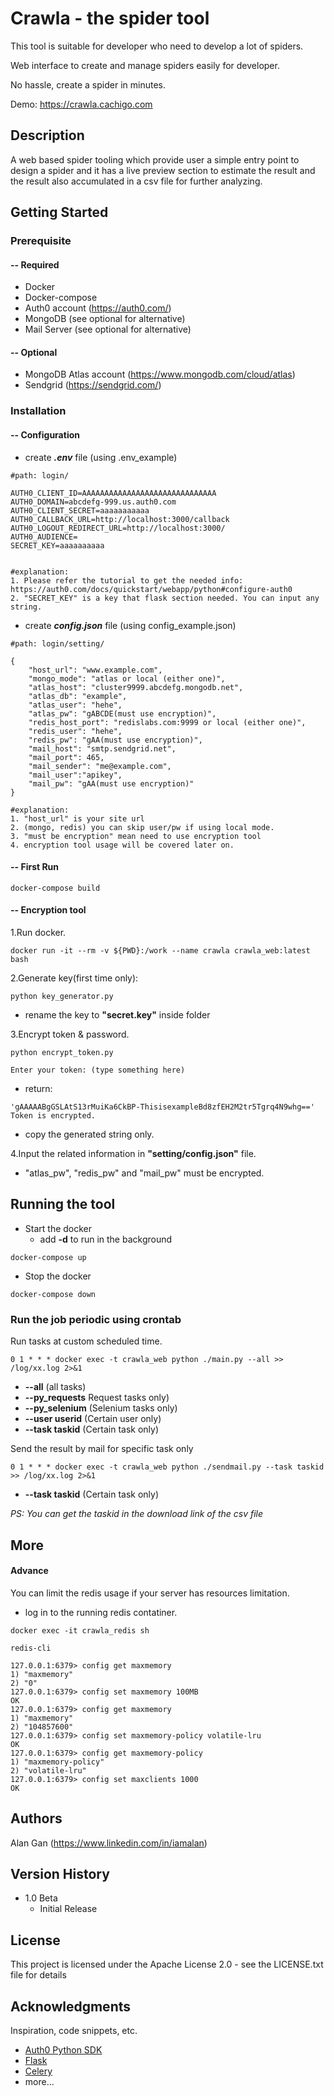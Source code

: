 # Crawla - the spider tool

This tool is suitable for developer who need to develop a lot of spiders.  

Web interface to create and manage spiders easily for developer.  

No hassle, create a spider in minutes.  

Demo: https://crawla.cachigo.com
## Description

A web based spider tooling which provide user a simple entry point to design a spider and it has a live preview section to estimate the result and the result also accumulated in a csv file for further analyzing. 

## Getting Started

### Prerequisite
#### -- Required
* Docker
* Docker-compose
* Auth0 account (https://auth0.com/)
* MongoDB (see optional for alternative)
* Mail Server (see optional for alternative)
#### -- Optional
* MongoDB Atlas account (https://www.mongodb.com/cloud/atlas)
* Sendgrid (https://sendgrid.com/)


### Installation
#### -- Configuration
* create ***.env*** file (using .env_example)
```
#path: login/

AUTH0_CLIENT_ID=AAAAAAAAAAAAAAAAAAAAAAAAAAAAAA
AUTH0_DOMAIN=abcdefg-999.us.auth0.com
AUTH0_CLIENT_SECRET=aaaaaaaaaaa
AUTH0_CALLBACK_URL=http://localhost:3000/callback
AUTH0_LOGOUT_REDIRECT_URL=http://localhost:3000/
AUTH0_AUDIENCE=
SECRET_KEY=aaaaaaaaaa


#explanation:
1. Please refer the tutorial to get the needed info:
https://auth0.com/docs/quickstart/webapp/python#configure-auth0
2. "SECRET_KEY" is a key that flask section needed. You can input any string.

```

* create ***config.json*** file (using config_example.json)
```
#path: login/setting/

{
    "host_url": "www.example.com",
    "mongo_mode": "atlas or local (either one)",
    "atlas_host": "cluster9999.abcdefg.mongodb.net",
    "atlas_db": "example",
    "atlas_user": "hehe",
    "atlas_pw": "gABCDE(must use encryption)",
    "redis_host_port": "redislabs.com:9999 or local (either one)",
    "redis_user": "hehe",
    "redis_pw": "gAA(must use encryption)",
    "mail_host": "smtp.sendgrid.net",
    "mail_port": 465,
    "mail_sender": "me@example.com",
    "mail_user":"apikey",
    "mail_pw": "gAA(must use encryption)"
}

#explanation:
1. "host_url" is your site url
2. (mongo, redis) you can skip user/pw if using local mode.
3. "must be encryption" mean need to use encryption tool
4. encryption tool usage will be covered later on.

```
#### -- First Run
```
docker-compose build
```
#### -- Encryption tool
1.Run docker.
```
docker run -it --rm -v ${PWD}:/work --name crawla crawla_web:latest bash
```
2.Generate key(first time only):
```
python key_generator.py
```
- rename the key to **"secret.key"** inside **<key>** folder

3.Encrypt token & password.
```
python encrypt_token.py
```
```
Enter your token: (type something here)
```
- return:
```
'gAAAAABgGSLAtS13rMuiKa6CkBP-ThisisexampleBd8zfEH2M2tr5Tgrq4N9whg=='
Token is encrypted.
```
- copy the generated string only.

4.Input the related information in **"setting/config.json"** file.
- "atlas_pw", "redis_pw" and "mail_pw" must be encrypted.

## Running the tool
* Start the docker 
  * add  **-d**  to run in the background
```
docker-compose up
```
* Stop the docker 
```
docker-compose down
```


### Run the job periodic using crontab

Run tasks at custom scheduled time.
```
0 1 * * * docker exec -t crawla_web python ./main.py --all >> /log/xx.log 2>&1
```
* **--all** (all tasks)
* **--py_requests** Request tasks only)
* **--py_selenium** (Selenium tasks only)
* **--user userid** (Certain user only)
* **--task taskid** (Certain task only)

Send the result by mail for specific task only
```
0 1 * * * docker exec -t crawla_web python ./sendmail.py --task taskid >> /log/xx.log 2>&1
```
* **--task taskid** (Certain task only)

*PS: You can get the taskid in the download link of the csv file*

## More
#### Advance
You can limit the redis usage if your server has resources limitation.
* log in to the running redis contatiner.
```
docker exec -it crawla_redis sh
```

```
redis-cli

127.0.0.1:6379> config get maxmemory
1) "maxmemory"
2) "0"
127.0.0.1:6379> config set maxmemory 100MB
OK
127.0.0.1:6379> config get maxmemory
1) "maxmemory"
2) "104857600"
127.0.0.1:6379> config set maxmemory-policy volatile-lru
OK
127.0.0.1:6379> config get maxmemory-policy
1) "maxmemory-policy"
2) "volatile-lru"
127.0.0.1:6379> config set maxclients 1000
OK

```

## Authors

Alan Gan (https://www.linkedin.com/in/iamalan)

## Version History

* 1.0 Beta
    * Initial Release

## License

This project is licensed under the Apache License 2.0 - see the LICENSE.txt file for details

## Acknowledgments

Inspiration, code snippets, etc.
* [Auth0 Python SDK](https://github.com/auth0-samples/auth0-python-web-app/)
* [Flask](https://flask.palletsprojects.com/)
* [Celery](https://docs.celeryproject.org)
* more...